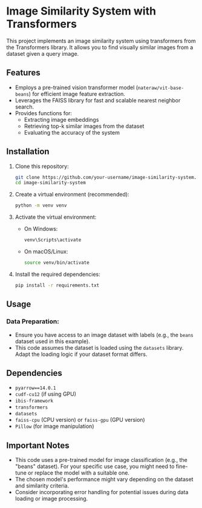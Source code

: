 # Image Similarity System with Transformers

This project implements an image similarity system using transformers from the Transformers library. It allows you to find visually similar images from a dataset given a query image.

## Features

- Employs a pre-trained vision transformer model (`nateraw/vit-base-beans`) for efficient image feature extraction.
- Leverages the FAISS library for fast and scalable nearest neighbor search.
- Provides functions for:
  - Extracting image embeddings
  - Retrieving top-k similar images from the dataset
  - Evaluating the accuracy of the system

## Installation

1. Clone this repository:

    ```bash
    git clone https://github.com/your-username/image-similarity-system.git
    cd image-similarity-system
    ```

2. Create a virtual environment (recommended):

    ```bash
    python -m venv venv
    ```

3. Activate the virtual environment:

    - On Windows:
  
      ```bash
      venv\Scripts\activate
      ```
  
    - On macOS/Linux:
  
      ```bash
      source venv/bin/activate
      ```

4. Install the required dependencies:

    ```bash
    pip install -r requirements.txt
    ```

## Usage

### Data Preparation:

- Ensure you have access to an image dataset with labels (e.g., the `beans` dataset used in this example).
- This code assumes the dataset is loaded using the `datasets` library. Adapt the loading logic if your dataset format differs.

## Dependencies

- `pyarrow==14.0.1`
- `cudf-cu12` (if using GPU)
- `ibis-framework`
- `transformers`
- `datasets`
- `faiss-cpu` (CPU version) or `faiss-gpu` (GPU version)
- `Pillow` (for image manipulation)

## Important Notes

- This code uses a pre-trained model for image classification (e.g., the "beans" dataset). For your specific use case, you might need to fine-tune or replace the model with a suitable one.
- The chosen model's performance might vary depending on the dataset and similarity criteria.
- Consider incorporating error handling for potential issues during data loading or image processing.
